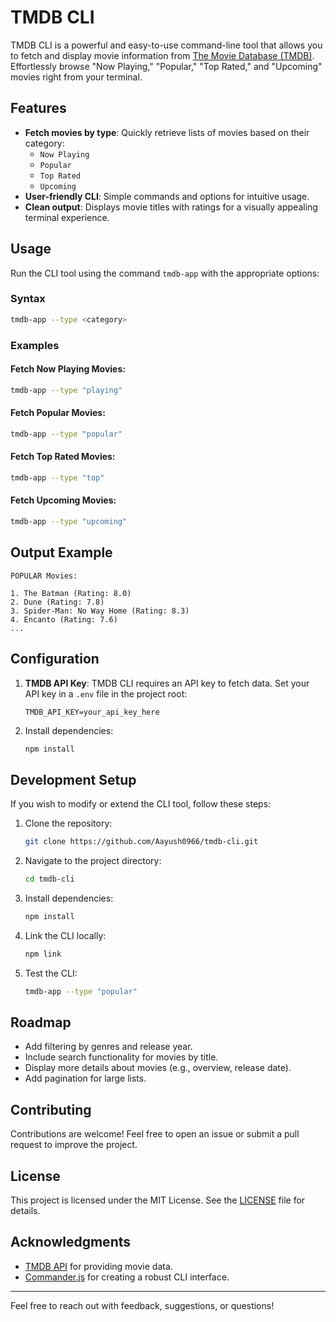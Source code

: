 # TMDB CLI

TMDB CLI is a powerful and easy-to-use command-line tool that allows you to fetch and display movie information from [The Movie Database (TMDB)](https://www.themoviedb.org/). Effortlessly browse "Now Playing," "Popular," "Top Rated," and "Upcoming" movies right from your terminal.

## Features

- **Fetch movies by type**: Quickly retrieve lists of movies based on their category:
  - `Now Playing`
  - `Popular`
  - `Top Rated`
  - `Upcoming`
- **User-friendly CLI**: Simple commands and options for intuitive usage.
- **Clean output**: Displays movie titles with ratings for a visually appealing terminal experience.


## Usage

Run the CLI tool using the command `tmdb-app` with the appropriate options:

### Syntax
```bash
tmdb-app --type <category>
```

### Examples

#### Fetch Now Playing Movies:
```bash
tmdb-app --type "playing"
```

#### Fetch Popular Movies:
```bash
tmdb-app --type "popular"
```

#### Fetch Top Rated Movies:
```bash
tmdb-app --type "top"
```

#### Fetch Upcoming Movies:
```bash
tmdb-app --type "upcoming"
```

## Output Example

```plaintext
POPULAR Movies:

1. The Batman (Rating: 8.0)
2. Dune (Rating: 7.8)
3. Spider-Man: No Way Home (Rating: 8.3)
4. Encanto (Rating: 7.6)
...
```

## Configuration

1. **TMDB API Key**: TMDB CLI requires an API key to fetch data. Set your API key in a `.env` file in the project root:

    ```plaintext
    TMDB_API_KEY=your_api_key_here
    ```

2. Install dependencies:
    ```bash
    npm install
    ```

## Development Setup

If you wish to modify or extend the CLI tool, follow these steps:

1. Clone the repository:
    ```bash
    git clone https://github.com/Aayush0966/tmdb-cli.git
    ```
2. Navigate to the project directory:
    ```bash
    cd tmdb-cli
    ```
3. Install dependencies:
    ```bash
    npm install
    ```
4. Link the CLI locally:
    ```bash
    npm link
    ```
5. Test the CLI:
    ```bash
    tmdb-app --type "popular"
    ```

## Roadmap

- Add filtering by genres and release year.
- Include search functionality for movies by title.
- Display more details about movies (e.g., overview, release date).
- Add pagination for large lists.

## Contributing

Contributions are welcome! Feel free to open an issue or submit a pull request to improve the project.

## License

This project is licensed under the MIT License. See the [LICENSE](LICENSE) file for details.

## Acknowledgments

- [TMDB API](https://developers.themoviedb.org/3/getting-started/introduction) for providing movie data.
- [Commander.js](https://github.com/tj/commander.js/) for creating a robust CLI interface.

---

Feel free to reach out with feedback, suggestions, or questions!

